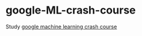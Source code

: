 # google-ML-crash-course
Study [google machine learning crash course](https://developers.google.com/machine-learning/crash-course?hl=ko)

